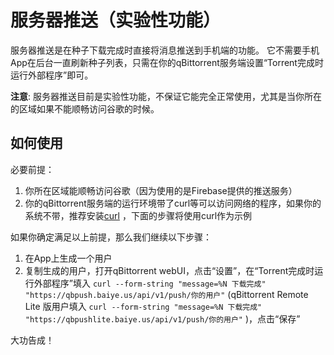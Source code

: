 # 服务器推送（实验性功能）
服务器推送是在种子下载完成时直接将消息推送到手机端的功能。 它不需要手机App在后台一直刷新种子列表，只需在你的qBittorrent服务端设置“Torrent完成时运行外部程序”即可。

**注意**: 
服务器推送目前是实验性功能，不保证它能完全正常使用，尤其是当你所在的区域如果不能顺畅访问谷歌的时候。

## 如何使用
必要前提：
1. 你所在区域能顺畅访问谷歌（因为使用的是Firebase提供的推送服务）
2. 你的qBittorrent服务端的运行环境带了curl等可以访问网络的程序，如果你的系统不带，推荐安装[curl](https://curl.se/) ，下面的步骤将使用curl作为示例

如果你确定满足以上前提，那么我们继续以下步骤：
1. 在App上生成一个用户
2. 复制生成的用户，打开qBittorrent webUI，点击“设置”，在“Torrent完成时运行外部程序”填入 `curl --form-string "message=%N 下载完成" "https://qbpush.baiye.us/api/v1/push/你的用户"` (qBittorrent Remote Lite 版用户填入 `curl --form-string "message=%N 下载完成" "https://qbpushlite.baiye.us/api/v1/push/你的用户"` )，点击“保存”

大功告成！